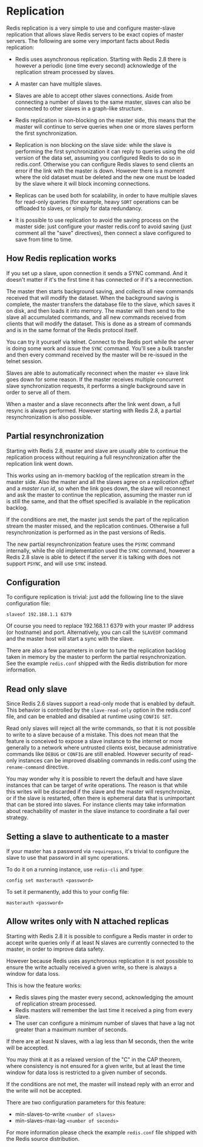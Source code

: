 Replication
===

Redis replication is a very simple to use and configure master-slave
replication that allows slave Redis servers to be exact copies of
master servers. The following are some very important facts about Redis
replication:

* Redis uses asynchronous replication. Starting with Redis 2.8 there is however a periodic (one time every second) acknowledge of the replication stream processed by slaves.

* A master can have multiple slaves.

* Slaves are able to accept other slaves connections. Aside from
connecting a number of slaves to the same master, slaves can also be
connected to other slaves in a graph-like structure.

* Redis replication is non-blocking on the master side, this means that
the master will continue to serve queries when one or more slaves perform
the first synchronization.

* Replication is non blocking on the slave side: while the slave is performing
the first synchronization it can reply to queries using the old version of
the data set, assuming you configured Redis to do so in redis.conf.
Otherwise you can configure Redis slaves to send clients an error if the
link with the master is down. However there is a moment where the old dataset must be deleted and the new one must be loaded by the slave where it will block incoming connections.

* Replicas can be used both for scalability, in order to have
multiple slaves for read-only queries (for example, heavy `SORT`
operations can be offloaded to slaves, or simply for data redundancy.

* It is possible to use replication to avoid the saving process on the
master side: just configure your master redis.conf to avoid saving
(just comment all the "save" directives), then connect a slave
configured to save from time to time.

How Redis replication works
---

If you set up a slave, upon connection it sends a SYNC command. And
it doesn't matter if it's the first time it has connected or if it's
a reconnection.

The master then starts background saving, and collects all new
commands received that will modify the dataset. When the background
saving is complete, the master transfers the database file to the slave,
which saves it on disk, and then loads it into memory. The master will
then send to the slave all accumulated commands, and all new commands
received from clients that will modify the dataset. This is done as a
stream of commands and is in the same format of the Redis protocol itself.

You can try it yourself via telnet. Connect to the Redis port while the
server is doing some work and issue the `SYNC` command. You'll see a bulk
transfer and then every command received by the master will be re-issued
in the telnet session.

Slaves are able to automatically reconnect when the master <->
slave link goes down for some reason. If the master receives multiple
concurrent slave synchronization requests, it performs a single
background save in order to serve all of them.

When a master and a slave reconnects after the link went down, a full resync
is always performed. However starting with Redis 2.8, a partial resynchronization
is also possible.

Partial resynchronization
---

Starting with Redis 2.8, master and slave are usually able to continue the
replication process without requiring a full resynchronization after the
replication link went down.

This works using an in-memory backlog of the replication stream in the
master side. Also the master and all the slaves agree on a *replication
offset* and a *master run id*, so when the link goes down, the slave will
reconnect and ask the master to continue the replication, assuming the
master run id is still the same, and that the offset specified is available
in the replication backlog.

If the conditions are met, the master just sends the part of the replication
stream the master missed, and the replication continues.
Otherwise a full resynchronization is performed as in the past versions of
Redis.

The new partial resynchronization feature uses the `PSYNC` command internally,
while the old implementation used the `SYNC` command, however a Redis 2.8
slave is able to detect if the server it is talking with does not support
`PSYNC`, and will use `SYNC` instead.

Configuration
---

To configure replication is trivial: just add the following line to the slave
configuration file:

    slaveof 192.168.1.1 6379

Of course you need to replace 192.168.1.1 6379 with your master IP address (or
hostname) and port. Alternatively, you can call the `SLAVEOF` command and the
master host will start a sync with the slave.

There are also a few parameters in order to tune the replication backlog taken
in memory by the master to perform the partial resynchronization. See the example
`redis.conf` shipped with the Redis distribution for more information.

Read only slave
---

Since Redis 2.6 slaves support a read-only mode that is enabled by default.
This behavior is controlled by the `slave-read-only` option in the redis.conf file, and can be enabled and disabled at runtime using `CONFIG SET`.

Read only slaves will reject all the write commands, so that it is not possible to write to a slave because of a mistake. This does not mean that the feature is conceived to expose a slave instance to the internet or more generally to a network where untrusted clients exist, because administrative commands like `DEBUG` or `CONFIG` are still enabled. However security of read-only instances can be improved disabling commands in redis.conf using the `rename-command` directive.

You may wonder why it is possible to revert the default and have slave instances that can be target of write operations. The reason is that while this writes will be discarded if the slave and the master will resynchronize, or if the slave is restarted, often there is ephemeral data that is unimportant that can be stored into slaves. For instance clients may take information about reachability of master in the slave instance to coordinate a fail over strategy.

Setting a slave to authenticate to a master
---

If your master has a password via `requirepass`, it's trivial to configure the
slave to use that password in all sync operations.

To do it on a running instance, use `redis-cli` and type:

    config set masterauth <password>

To set it permanently, add this to your config file:

    masterauth <password>

Allow writes only with N attached replicas
---

Starting with Redis 2.8 it is possible to configure a Redis master in order to
accept write queries only if at least N slaves are currently connected to the
master, in order to improve data safety.

However because Redis uses asynchronous replication it is not possible to ensure
the write actually received a given write, so there is always a window for data
loss.

This is how the feature works:

* Redis slaves ping the master every second, acknowledging the amount of replication stream processed.
* Redis masters will remember the last time it received a ping from every slave.
* The user can configure a minimum number of slaves that have a lag not greater than a maximum number of seconds.

If there are at least N slaves, with a lag less than M seconds, then the write will be accepted.

You may think at it as a relaxed version of the "C" in the CAP theorem, where consistency is not ensured for a given write, but at least the time window for data loss is restricted to a given number of seconds.

If the conditions are not met, the master will instead reply with an error and the write will not be accepted.

There are two configuration parameters for this feature:

* min-slaves-to-write `<number of slaves>`
* min-slaves-max-lag `<number of seconds>`

For more information please check the example `redis.conf` file shipped with the
Redis source distribution.
